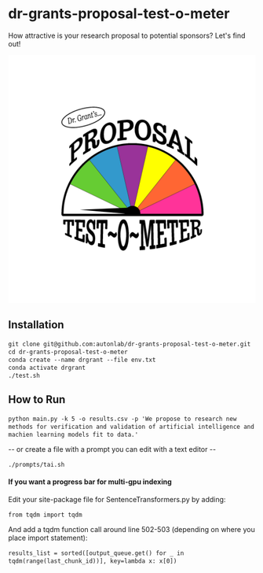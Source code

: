 # dr-grants-proposal-test-o-meter
How attractive is your research proposal to potential sponsors?  Let's find out!

![Dr. Grant's Proposal Test-O-Meter](./assets/dr-grant.gif)

## Installation
```
git clone git@github.com:autonlab/dr-grants-proposal-test-o-meter.git
cd dr-grants-proposal-test-o-meter
conda create --name drgrant --file env.txt
conda activate drgrant
./test.sh
```


## How to Run
```
python main.py -k 5 -o results.csv -p 'We propose to research new methods for verification and validation of artificial intelligence and machien learning models fit to data.'
```
-- or create a file with a prompt you can edit with a text editor --
```
./prompts/tai.sh
```


#### If you want a progress bar for multi-gpu indexing
Edit your site-package file for SentenceTransformers.py by adding:
```
from tqdm import tqdm
```

And add a tqdm function call around line 502-503 (depending on where you place import statement):
```
results_list = sorted([output_queue.get() for _ in tqdm(range(last_chunk_id))], key=lambda x: x[0])
```
